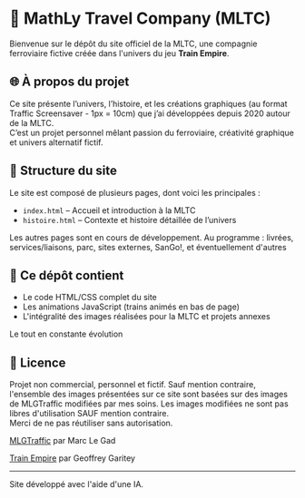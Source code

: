# 🚄 MathLy Travel Company (MLTC)

Bienvenue sur le dépôt du site officiel de la MLTC, une compagnie ferroviaire fictive créée dans l'univers du jeu **Train Empire**.

## 🌐 À propos du projet

Ce site présente l’univers, l’histoire, et les créations graphiques (au format Traffic Screensaver - 1px = 10cm) que j’ai développées depuis 2020 autour de la MLTC.  
C’est un projet personnel mêlant passion du ferroviaire, créativité graphique et univers alternatif fictif.

## 📁 Structure du site

Le site est composé de plusieurs pages, dont voici les principales :

- `index.html` – Accueil et introduction à la MLTC
- `histoire.html` – Contexte et histoire détaillée de l’univers

Les autres pages sont en cours de développement. Au programme : livrées, services/liaisons, parc, sites externes, SanGo!, et éventuellement d'autres

## 🚧 Ce dépôt contient

- Le code HTML/CSS complet du site
- Les animations JavaScript (trains animés en bas de page)
- L'intégralité des images réalisées pour la MLTC et projets annexes

Le tout en constante évolution

## 📄 Licence

Projet non commercial, personnel et fictif.
Sauf mention contraire, l'ensemble des images présentées sur ce site sont basées sur des images de MLGTraffic modifiées par mes soins.
Les images modifiées ne sont pas libres d'utilisation SAUF mention contraire.  
Merci de ne pas réutiliser sans autorisation.

[MLGTraffic](http://www.mlgtraffic.net/index_fr.html) par Marc Le Gad

[Train Empire](https://train-empire.com/fr/) par Geoffrey Garitey

---

Site développé avec l'aide d'une IA. 
